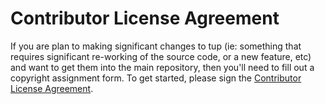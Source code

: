# Contributor License Agreement

If you are plan to making significant changes to tup (ie: something that requires significant re-working of the source code, or a new feature, etc) and want to get them into the main repository, then you'll need to fill out a copyright assignment form. To get started, please sign the <a href="https://gittup.org/tup/icla.txt">Contributor License Agreement</a>.
